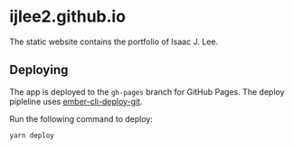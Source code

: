 # ijlee2.github.io

The static website contains the portfolio of Isaac J. Lee.


## Deploying

The app is deployed to the `gh-pages` branch for GitHub Pages. The deploy pipleline uses [ember-cli-deploy-git](https://github.com/ef4/ember-cli-deploy-git).

Run the following command to deploy:

```bash
yarn deploy
```